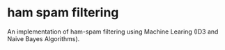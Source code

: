 # ham spam filtering

An implementation of ham-spam filtering using Machine Learing (ID3 and Naive Bayes Algorithms).
